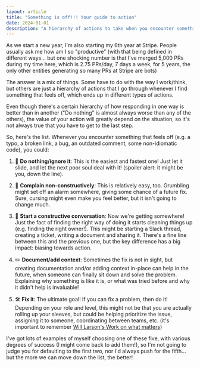 ```yaml
---
layout: article
title: "Something is off!!! Your guide to action"
date: 2024-01-01
description: "A hierarchy of actions to take when you encounter something that feels off"
---
```


As we start a new year, I'm also starting my 6th year at Stripe. People usually ask me how am I so "productive" (with that being defined in different ways… but one shocking number is that I've merged 5,000 PRs during my time here, which is 2.75 PRs/day, 7 days a week, for 5 years, the only other entities generating so many PRs at Stripe are bots)

The answer is a mix of things. Some have to do with the way I work/think, but others are just a hierarchy of actions that I go through whenever I find something that feels off, which ends up in different types of actions.

Even though there's a certain hierarchy of how responding in one way is better than in another ("Do nothing" is almost always worse than any of the others), the value of your action will greatly depend on the situation, so it's not always true that you have to get to the last step.

So, here's the list. Whenever you encounter something that feels off (e.g. a typo, a broken link, a bug, an outdated comment, some non-idiomatic code), you could:

1. 🙈 **Do nothing/ignore it**: This is the easiest and fastest one! Just let it slide, and let the next poor soul deal with it! (spoiler alert: it might be you, down the line).

2. 🚨 **Complain non-constructively**: This is relatively easy, too. Grumbling might set off an alarm somewhere, giving some chance of a future fix. Sure, cursing might even make you feel better, but it isn't going to change much.

3. 💬 **Start a constructive conversation**: Now we're getting somewhere! Just the fact of finding the right way of doing it starts cleaning things up (e.g. finding the right owner!). This might be starting a Slack thread, creating a ticket, writing a document and sharing it. There's a fine line between this and the previous one, but the key difference has a big impact: biasing towards action.

4. ✏️ **Document/add context**: Sometimes the fix is not in sight, but creating documentation and/or adding context in-place can help in the future, when someone can finally sit down and solve the problem. Explaining why something is like it is, or what was tried before and why it didn't help is invaluable!

5. 🛠️ **Fix it**: The ultimate goal! If you can fix a problem, then do it! Depending on your role and level, this might not be that you are actually rolling up your sleeves, but could be helping prioritize the issue, assigning it to someone, coordinating between teams, etc. (it's important to remember [Will Larson's Work on what matters](https://staffeng.com/guides/work-on-what-matters/))

I've got lots of examples of myself choosing one of these five, with various degrees of success (I might come back to add them!), so I'm not going to judge you for defaulting to the first two, nor I'd always push for the fifth… but the more we can move down the list, the better! 